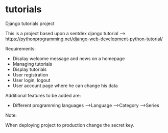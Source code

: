 # tutorials
Django tutorials project

This is a project based upon a sentdex django tutorial --> https://pythonprogramming.net/django-web-development-python-tutorial/

Requirements: 

- Display welcome message and news on a homepage
- Managing tutorials
- Display tutorials
- User registration
- User login, logout
- User account page where he can change his data


Additional features to be added are:

- Different programming languages
-->Language -->Category -->Series

Note:

When deploying project to production change the secret key.
